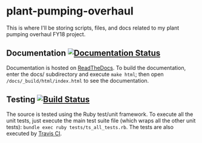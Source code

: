 # plant-pumping-overhaul

This is where I'll be storing scripts, files, and docs related to my plant pumping overhaul FY18 project.

## Documentation [![Documentation Status](https://readthedocs.org/projects/plant-pumping-overhaul/badge/?version=latest)](http://plant-pumping-overhaul.readthedocs.io/en/latest/?badge=latest)

Documentation is hosted on [ReadTheDocs](http://plant-pumping-overhaul.readthedocs.io/en/latest/).  To build the documentation, enter the docs/ subdirectory and execute `make html`; then open `/docs/_build/html/index.html` to see the documentation.

## Testing [![Build Status](https://travis-ci.org/Myoldmopar/plant-pumping-overhaul.svg?branch=master)](https://travis-ci.org/Myoldmopar/plant-pumping-overhaul)

The source is tested using the Ruby test/unit framework.  To execute all the unit tests, just execute the main test suite file (which wraps all the other unit tests): `bundle exec ruby tests/ts_all_tests.rb`.  The tests are also executed by [Travis CI](https://travis-ci.org/Myoldmopar/plant-pumping-overhaul).
